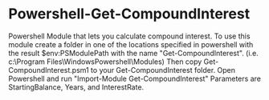 # Powershell-Get-CompoundInterest
Powershell Module that lets you calculate compound interest.
To use this module create a folder in one of the locations specified in powershell with the result $env:PSModulePath with the name "Get-CompoundInterest".  (i.e. c:\Program Files\WindowsPowershell\Modules)
Then copy Get-CompoundInterest.psm1 to your Get-CompoundInterest folder.
Open Powershell and run "Import-Module Get-CompoundInterest"
Parameters are StartingBalance, Years, and InterestRate.
